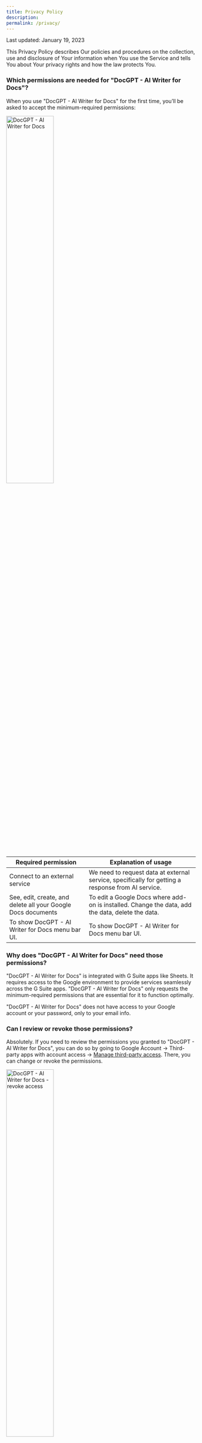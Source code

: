 ```yaml
---
title: Privacy Policy
description: 
permalink: /privacy/
---
```


Last updated: January 19, 2023

This Privacy Policy describes Our policies and procedures on the collection, use and disclosure of Your information when You use the Service and tells You about Your privacy rights and how the law protects You.

### Which permissions are needed for "DocGPT - AI Writer for Docs"?

When you use "DocGPT - AI Writer for Docs" for the first time, you’ll be asked to accept the minimum-required permissions:

<img style="width:50%" src="{{ site.baseurl }}/images/wants_to_access.png" alt="DocGPT - AI Writer for Docs" class="screenshot editable" width="350" title="DocGPT - AI Writer for Docs"/>

| Required permission | Explanation of usage                                                                              |
| --- |---------------------------------------------------------------------------------------------------|
| Connect to an external service | We need to request data at external service, specifically for getting a response from AI service. |
| See, edit, create, and delete all your Google Docs documents | To edit a Google Docs where add-on is installed. Change the data, add the data, delete the data.  |
| To show DocGPT - AI Writer for Docs menu bar UI. | To show DocGPT - AI Writer for Docs menu bar UI.|

### Why does "DocGPT - AI Writer for Docs" need those permissions?

"DocGPT - AI Writer for Docs" is integrated with G Suite apps like Sheets. It requires access to the Google environment to provide services seamlessly across the G Suite apps. "DocGPT - AI Writer for Docs" only requests the minimum-required permissions that are essential for it to function optimally.

"DocGPT - AI Writer for Docs" does not have access to your Google account or your password, only to your email  info.

### Can I review or revoke those permissions?

Absolutely. If you need to review the permissions you granted to "DocGPT - AI Writer for Docs", you can do so by going to Google Account -> Third-party apps with account access -> [Manage third-party access](https://myaccount.google.com/permissions?utm_source=google-account&utm_medium=web). There, you can change or revoke the permissions.

<img style="width:50%" src="{{ site.baseurl }}/images/revoke_access.png" alt="DocGPT - AI Writer for Docs - revoke access" class="screenshot editable" width="350" title="DocGPT - AI Writer for Docs - revoke access"/>

### Still have questions?

Please contact by email: yaroslav91@gmail.com and will be happy to help you.
Also you can contact by a chat at the bottom.
